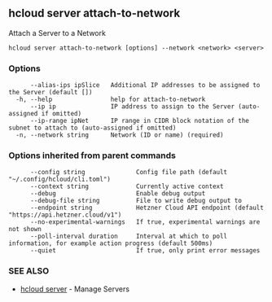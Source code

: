 ## hcloud server attach-to-network

Attach a Server to a Network

```
hcloud server attach-to-network [options] --network <network> <server>
```

### Options

```
      --alias-ips ipSlice   Additional IP addresses to be assigned to the Server (default [])
  -h, --help                help for attach-to-network
      --ip ip               IP address to assign to the Server (auto-assigned if omitted)
      --ip-range ipNet      IP range in CIDR block notation of the subnet to attach to (auto-assigned if omitted)
  -n, --network string      Network (ID or name) (required)
```

### Options inherited from parent commands

```
      --config string              Config file path (default "~/.config/hcloud/cli.toml")
      --context string             Currently active context
      --debug                      Enable debug output
      --debug-file string          File to write debug output to
      --endpoint string            Hetzner Cloud API endpoint (default "https://api.hetzner.cloud/v1")
      --no-experimental-warnings   If true, experimental warnings are not shown
      --poll-interval duration     Interval at which to poll information, for example action progress (default 500ms)
      --quiet                      If true, only print error messages
```

### SEE ALSO

* [hcloud server](hcloud_server.md)	 - Manage Servers
